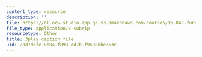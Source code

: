 ```yaml
---
content_type: resource
description: ''
file: https://ol-ocw-studio-app-qa.s3.amazonaws.com/courses/16-842-fundamentals-of-systems-engineering-fall-2015/20d7d6fe8b84f893dd7bf95988be353c_3_vcJ6l7b8Y.srt
file_type: application/x-subrip
resourcetype: Other
title: 3play caption file
uid: 20d7d6fe-8b84-f893-dd7b-f95988be353c
---
```

